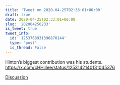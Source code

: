 ```yaml
---
title: 'Tweet on 2020-04-25T02:33:01+00:00'
draft: true
date: 2020-04-25T02:33:01+00:00
slug: '202004250233'
is_tweet: true
tweet_info:
  id: '1253768931396870144'
  type: 'post'
  is_thread: False
---
```




Hinton’s biggest contribution was his students. <https://x.com/cHHillee/status/1253142140131045376>

[Discussion](https://x.com/sytelus/status/1253768931396870144)
